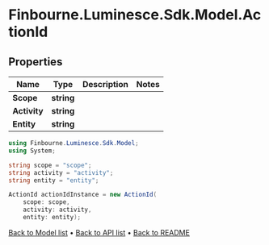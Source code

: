 # Finbourne.Luminesce.Sdk.Model.ActionId

## Properties

Name | Type | Description | Notes
------------ | ------------- | ------------- | -------------
**Scope** | **string** |  | 
**Activity** | **string** |  | 
**Entity** | **string** |  | 

```csharp
using Finbourne.Luminesce.Sdk.Model;
using System;

string scope = "scope";
string activity = "activity";
string entity = "entity";

ActionId actionIdInstance = new ActionId(
    scope: scope,
    activity: activity,
    entity: entity);
```

[Back to Model list](../README.md#documentation-for-models) &#8226; [Back to API list](../README.md#documentation-for-api-endpoints) &#8226; [Back to README](../README.md)
